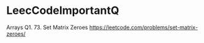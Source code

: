 # LeecCodeImportantQ

Arrays
Q1. 
73. Set Matrix Zeroes
https://leetcode.com/problems/set-matrix-zeroes/
 
